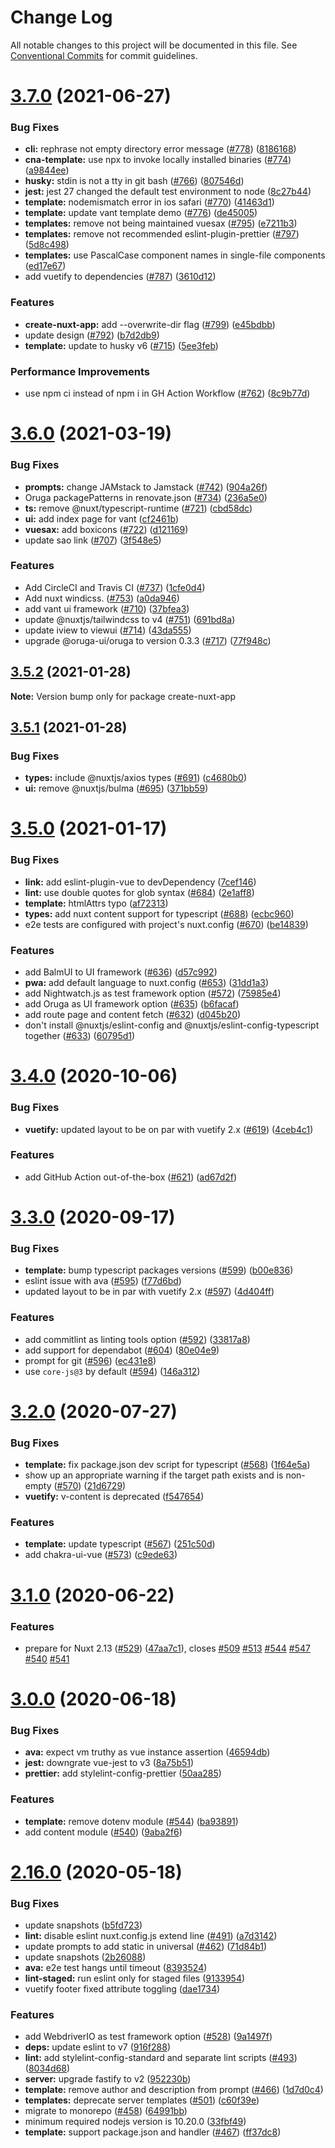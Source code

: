# Change Log

All notable changes to this project will be documented in this file.
See [Conventional Commits](https://conventionalcommits.org) for commit guidelines.

# [3.7.0](https://github.com/nuxt/create-nuxt-app/compare/v3.6.0...v3.7.0) (2021-06-27)


### Bug Fixes

* **cli:** rephrase not empty directory error message ([#778](https://github.com/nuxt/create-nuxt-app/issues/778)) ([8186168](https://github.com/nuxt/create-nuxt-app/commit/81861685b08cdb3887fcf30f3708b387b0e1f017))
* **cna-template:** use npx to invoke locally installed binaries ([#774](https://github.com/nuxt/create-nuxt-app/issues/774)) ([a9844ee](https://github.com/nuxt/create-nuxt-app/commit/a9844eec09262138f364e03aa4165bf580f6fc8a))
* **husky:** stdin is not a tty in git bash ([#766](https://github.com/nuxt/create-nuxt-app/issues/766)) ([807546d](https://github.com/nuxt/create-nuxt-app/commit/807546d65f107378c15503c5f1585b9131a7e469))
* **jest:** jest 27 changed the default test environment to node ([8c27b44](https://github.com/nuxt/create-nuxt-app/commit/8c27b44ade0b3750cacc3a31f2c8934f6d80f515))
* **template:** nodemismatch error in ios safari ([#770](https://github.com/nuxt/create-nuxt-app/issues/770)) ([41463d1](https://github.com/nuxt/create-nuxt-app/commit/41463d16912e0026ac533cb0b8441cb7a9e5c8b8))
* **template:** update vant template demo ([#776](https://github.com/nuxt/create-nuxt-app/issues/776)) ([de45005](https://github.com/nuxt/create-nuxt-app/commit/de45005e276ce2882b4294dbb3cb40504228cb45))
* **templates:** remove not being maintained vuesax ([#795](https://github.com/nuxt/create-nuxt-app/issues/795)) ([e7211b3](https://github.com/nuxt/create-nuxt-app/commit/e7211b3c1d2a683c2376cfa8f2437555ccf526c7))
* **templates:** remove not recommended eslint-plugin-prettier ([#797](https://github.com/nuxt/create-nuxt-app/issues/797)) ([5d8c498](https://github.com/nuxt/create-nuxt-app/commit/5d8c49878c98cc2842b65fa8edaa201d9d3bc0aa))
* **templates:** use PascalCase component names in single-file components ([ed17e67](https://github.com/nuxt/create-nuxt-app/commit/ed17e67e1499a69f9c6eb364c0df6b64cd5a2a19))
* add vuetify to dependencies ([#787](https://github.com/nuxt/create-nuxt-app/issues/787)) ([3610d12](https://github.com/nuxt/create-nuxt-app/commit/3610d123fb9f2725bf7fd9c15137568159240c6d))


### Features

* **create-nuxt-app:** add --overwrite-dir flag ([#799](https://github.com/nuxt/create-nuxt-app/issues/799)) ([e45bdbb](https://github.com/nuxt/create-nuxt-app/commit/e45bdbb433fbb8d242630f8062dc5d76c65f8f2f))
* update design ([#792](https://github.com/nuxt/create-nuxt-app/issues/792)) ([b7d2db9](https://github.com/nuxt/create-nuxt-app/commit/b7d2db9f10ff2bb1fedbe65800f1ac43cb84fad1))
* **template:** update to husky v6 ([#715](https://github.com/nuxt/create-nuxt-app/issues/715)) ([5ee3feb](https://github.com/nuxt/create-nuxt-app/commit/5ee3feb3dd9ae776f335d835c93ad9f609344a8b))


### Performance Improvements

* use npm ci instead of npm i in GH Action Workflow ([#762](https://github.com/nuxt/create-nuxt-app/issues/762)) ([8c9b77d](https://github.com/nuxt/create-nuxt-app/commit/8c9b77deb7ef64f5a4b7a484c4a9e3ef4d0a3208))





# [3.6.0](https://github.com/nuxt/create-nuxt-app/compare/v3.5.2...v3.6.0) (2021-03-19)


### Bug Fixes

* **prompts:** change JAMstack to Jamstack ([#742](https://github.com/nuxt/create-nuxt-app/issues/742)) ([904a26f](https://github.com/nuxt/create-nuxt-app/commit/904a26fad2a584fc722cda62ecc04dafe3a4ead4))
* Oruga packagePatterns in renovate.json ([#734](https://github.com/nuxt/create-nuxt-app/issues/734)) ([236a5e0](https://github.com/nuxt/create-nuxt-app/commit/236a5e037e9a34e3c9c3842672509f65b31dda23))
* **ts:** remove @nuxt/typescript-runtime ([#721](https://github.com/nuxt/create-nuxt-app/issues/721)) ([cbd58dc](https://github.com/nuxt/create-nuxt-app/commit/cbd58dc3242c90668f771d9d68bc5e48606a4274))
* **ui:** add index page for vant ([cf2461b](https://github.com/nuxt/create-nuxt-app/commit/cf2461b5159c5cf4accfd90d01ffa2d89b5830fc))
* **vuesax:** add boxicons ([#722](https://github.com/nuxt/create-nuxt-app/issues/722)) ([d121169](https://github.com/nuxt/create-nuxt-app/commit/d12116967a7bed3d96d4543bdd56561c4126e72c))
* update sao link ([#707](https://github.com/nuxt/create-nuxt-app/issues/707)) ([3f548e5](https://github.com/nuxt/create-nuxt-app/commit/3f548e5de4a6fec4be2b987795b1a5bf29da4b4e))


### Features

* Add CircleCI and Travis CI ([#737](https://github.com/nuxt/create-nuxt-app/issues/737)) ([1cfe0d4](https://github.com/nuxt/create-nuxt-app/commit/1cfe0d4b161593db986995bb2e677700ac83f457))
* Add nuxt windicss. ([#753](https://github.com/nuxt/create-nuxt-app/issues/753)) ([a0da946](https://github.com/nuxt/create-nuxt-app/commit/a0da9468f0f95b4577e1dbbc7bb303396d99c1b8))
* add vant ui framework ([#710](https://github.com/nuxt/create-nuxt-app/issues/710)) ([37bfea3](https://github.com/nuxt/create-nuxt-app/commit/37bfea3a7f16e2e92941053b8bff40e5ed414abf))
* update @nuxtjs/tailwindcss to v4 ([#751](https://github.com/nuxt/create-nuxt-app/issues/751)) ([691bd8a](https://github.com/nuxt/create-nuxt-app/commit/691bd8a1d2cbcc3807c7b2acb19f7369216bd579))
* update iview to viewui ([#714](https://github.com/nuxt/create-nuxt-app/issues/714)) ([43da555](https://github.com/nuxt/create-nuxt-app/commit/43da55582dc87bb1a1f80747b70181bc6f5fb174))
* upgrade @oruga-ui/oruga to version 0.3.3 ([#717](https://github.com/nuxt/create-nuxt-app/issues/717)) ([77f948c](https://github.com/nuxt/create-nuxt-app/commit/77f948cca6e3eab3c16e7ed8ed8b1539a726fb27))





## [3.5.2](https://github.com/nuxt/create-nuxt-app/compare/v3.5.1...v3.5.2) (2021-01-28)

**Note:** Version bump only for package create-nuxt-app





## [3.5.1](https://github.com/nuxt/create-nuxt-app/compare/v3.5.0...v3.5.1) (2021-01-28)


### Bug Fixes

* **types:** include @nuxtjs/axios types ([#691](https://github.com/nuxt/create-nuxt-app/issues/691)) ([c4680b0](https://github.com/nuxt/create-nuxt-app/commit/c4680b0018edefdd5de0a771858faa83c7d43b37))
* **ui:** remove @nuxtjs/bulma ([#695](https://github.com/nuxt/create-nuxt-app/issues/695)) ([371bb59](https://github.com/nuxt/create-nuxt-app/commit/371bb5999acaf68bf29acc994ded130bd6c0c9ce))





# [3.5.0](https://github.com/nuxt/create-nuxt-app/compare/v3.4.0...v3.5.0) (2021-01-17)


### Bug Fixes

* **link:** add eslint-plugin-vue to devDependency ([7cef146](https://github.com/nuxt/create-nuxt-app/commit/7cef1461933464294857ebad31ea0574d2f23e29))
* **lint:** use double quotes for glob syntax ([#684](https://github.com/nuxt/create-nuxt-app/issues/684)) ([2e1aff8](https://github.com/nuxt/create-nuxt-app/commit/2e1aff819eac10e7a18588917b06ec5bc611e968))
* **template:** htmlAttrs typo ([af72313](https://github.com/nuxt/create-nuxt-app/commit/af723137760844299545209973cc237191aba2a8))
* **types:** add nuxt content support for typescript ([#688](https://github.com/nuxt/create-nuxt-app/issues/688)) ([ecbc960](https://github.com/nuxt/create-nuxt-app/commit/ecbc9607126bc11e82850a959ac463a61694bda4))
* e2e tests are configured with project's nuxt.config ([#670](https://github.com/nuxt/create-nuxt-app/issues/670)) ([be14839](https://github.com/nuxt/create-nuxt-app/commit/be14839914ccb3b15b5f9ad7a68d8784fd9d8327))


### Features

* add BalmUI to UI framework ([#636](https://github.com/nuxt/create-nuxt-app/issues/636)) ([d57c992](https://github.com/nuxt/create-nuxt-app/commit/d57c992b966f2ff0c70cfbfb2eac95c5a4ed65d9))
* **pwa:** add default language to nuxt.config ([#653](https://github.com/nuxt/create-nuxt-app/issues/653)) ([31dd1a3](https://github.com/nuxt/create-nuxt-app/commit/31dd1a39bb134738a04de93961e6dea16807ef8f))
* add Nightwatch.js as test framework option ([#572](https://github.com/nuxt/create-nuxt-app/issues/572)) ([75985e4](https://github.com/nuxt/create-nuxt-app/commit/75985e47a841fe8898f6f17b265fe6566984db8e))
* add Oruga as UI framework option ([#635](https://github.com/nuxt/create-nuxt-app/issues/635)) ([b6facaf](https://github.com/nuxt/create-nuxt-app/commit/b6facaf6383c30699879f7b5e4e2433bf22adfa7))
* add route page and content fetch ([#632](https://github.com/nuxt/create-nuxt-app/issues/632)) ([d045b20](https://github.com/nuxt/create-nuxt-app/commit/d045b200e69983b56a5ebc679fd35f7c00ea07da))
* don't install @nuxtjs/eslint-config and @nuxtjs/eslint-config-typescript together ([#633](https://github.com/nuxt/create-nuxt-app/issues/633)) ([60795d1](https://github.com/nuxt/create-nuxt-app/commit/60795d152992b68cd833530068b4549e132ecc19))





# [3.4.0](https://github.com/nuxt/create-nuxt-app/compare/v3.3.0...v3.4.0) (2020-10-06)


### Bug Fixes

* **vuetify:** updated layout to be on par with vuetify 2.x ([#619](https://github.com/nuxt/create-nuxt-app/issues/619)) ([4ceb4c1](https://github.com/nuxt/create-nuxt-app/commit/4ceb4c176d9a829d67485e1a099001f7b743ea60))


### Features

* add GitHub Action out-of-the-box ([#621](https://github.com/nuxt/create-nuxt-app/issues/621)) ([ad67d2f](https://github.com/nuxt/create-nuxt-app/commit/ad67d2f4dbd01a08be7d01056e626d26c03e0951))





# [3.3.0](https://github.com/nuxt/create-nuxt-app/compare/v3.2.0...v3.3.0) (2020-09-17)


### Bug Fixes

* **template:** bump typescript packages versions ([#599](https://github.com/nuxt/create-nuxt-app/issues/599)) ([b00e836](https://github.com/nuxt/create-nuxt-app/commit/b00e836b43cd8f0d7cb459be59c227efc3503cd3))
* eslint issue with ava ([#595](https://github.com/nuxt/create-nuxt-app/issues/595)) ([f77d6bd](https://github.com/nuxt/create-nuxt-app/commit/f77d6bd4d361644fc4d4006ecff87f5d7cc93a56))
* updated layout to be in par with vuetify 2.x ([#597](https://github.com/nuxt/create-nuxt-app/issues/597)) ([4d404ff](https://github.com/nuxt/create-nuxt-app/commit/4d404ff6bb1f9e0c0017a2e83b52ab8f68bf4051))


### Features

* add commitlint as linting tools option ([#592](https://github.com/nuxt/create-nuxt-app/issues/592)) ([33817a8](https://github.com/nuxt/create-nuxt-app/commit/33817a8bfcc4162e32030de4232defd1f99b0c33))
* add support for dependabot ([#604](https://github.com/nuxt/create-nuxt-app/issues/604)) ([80e04e9](https://github.com/nuxt/create-nuxt-app/commit/80e04e9644ea26b2b7243d3cdb5ee968bb57c511))
* prompt for git ([#596](https://github.com/nuxt/create-nuxt-app/issues/596)) ([ec431e8](https://github.com/nuxt/create-nuxt-app/commit/ec431e8291044c537e3bd0a321b5e516c2ec5a0c))
* use `core-js@3` by default ([#594](https://github.com/nuxt/create-nuxt-app/issues/594)) ([146a312](https://github.com/nuxt/create-nuxt-app/commit/146a3122a20dd235608a1f513ec3e83ecae1aa40))





# [3.2.0](https://github.com/nuxt/create-nuxt-app/compare/v3.1.0...v3.2.0) (2020-07-27)


### Bug Fixes

* **template:** fix package.json dev script for typescript ([#568](https://github.com/nuxt/create-nuxt-app/issues/568)) ([1f64e5a](https://github.com/nuxt/create-nuxt-app/commit/1f64e5afbb973422a34c7a64252cea9a3411664c))
* show up an appropriate warning if the target path exists and is non-empty ([#570](https://github.com/nuxt/create-nuxt-app/issues/570)) ([21d6729](https://github.com/nuxt/create-nuxt-app/commit/21d6729c64e608bf53d87868b372d2e0d1041587))
* **vuetify:** v-content is deprecated ([f547654](https://github.com/nuxt/create-nuxt-app/commit/f547654c4b478a2c59aa1ed49867da9251202a9a))


### Features

* **template:** update typescript ([#567](https://github.com/nuxt/create-nuxt-app/issues/567)) ([251c50d](https://github.com/nuxt/create-nuxt-app/commit/251c50d7589dd2568252ebedefebda9779eca33f))
* add chakra-ui-vue ([#573](https://github.com/nuxt/create-nuxt-app/issues/573)) ([c9ede63](https://github.com/nuxt/create-nuxt-app/commit/c9ede63abdad60462fd3280fbd211a857e8fe1e8))





# [3.1.0](https://github.com/nuxt/create-nuxt-app/compare/v3.0.0...v3.1.0) (2020-06-22)


### Features

* prepare for Nuxt 2.13 ([#529](https://github.com/nuxt/create-nuxt-app/issues/529)) ([47aa7c1](https://github.com/nuxt/create-nuxt-app/commit/47aa7c1eaf743118bb0b0d8fca78ed58bfe30b05)), closes [#509](https://github.com/nuxt/create-nuxt-app/issues/509) [#513](https://github.com/nuxt/create-nuxt-app/issues/513) [#544](https://github.com/nuxt/create-nuxt-app/issues/544) [#547](https://github.com/nuxt/create-nuxt-app/issues/547) [#540](https://github.com/nuxt/create-nuxt-app/issues/540) [#541](https://github.com/nuxt/create-nuxt-app/issues/541)





# [3.0.0](https://github.com/nuxt/create-nuxt-app/compare/v2.16.0...v3.0.0) (2020-06-18)


### Bug Fixes

* **ava:** expect vm truthy as vue instance assertion ([46594db](https://github.com/nuxt/create-nuxt-app/commit/46594dbb35eefe4684adb3eb1a3f6b647d7c9850))
* **jest:** downgrate vue-jest to v3 ([8a75b51](https://github.com/nuxt/create-nuxt-app/commit/8a75b51986ff7aa5dd4fb4135b5991b723594f89))
* **prettier:** add stylelint-config-prettier ([50aa285](https://github.com/nuxt/create-nuxt-app/commit/50aa2851f80fc177add7185d485758dceca29d7d))


### Features

* **template:** remove dotenv module ([#544](https://github.com/nuxt/create-nuxt-app/issues/544)) ([ba93891](https://github.com/nuxt/create-nuxt-app/commit/ba938913bab21a96f29678c91897a6294003f32d))
* add content module ([#540](https://github.com/nuxt/create-nuxt-app/issues/540)) ([9aba2f6](https://github.com/nuxt/create-nuxt-app/commit/9aba2f692e716e7e0e027cca447fa2c260df2a40))





# [2.16.0](https://github.com/nuxt/create-nuxt-app/compare/v2.15.0...v2.16.0) (2020-05-18)


### Bug Fixes

* update snapshots ([b5fd723](https://github.com/nuxt/create-nuxt-app/commit/b5fd723f40c27489838984aba45ed15b58a100c8))
* **lint:** disable eslint nuxt.config.js extend line ([#491](https://github.com/nuxt/create-nuxt-app/issues/491)) ([a7d3142](https://github.com/nuxt/create-nuxt-app/commit/a7d3142b8374338aa8e0a9aabe77fc030f4b1b93))
* update prompts to add static in universal ([#462](https://github.com/nuxt/create-nuxt-app/issues/462)) ([71d84b1](https://github.com/nuxt/create-nuxt-app/commit/71d84b16a57147f159ce0c858a0b7bfa757d7a4b))
* update snapshots ([2b26088](https://github.com/nuxt/create-nuxt-app/commit/2b26088546a4de0de4adae177ebf5749a2825cc7))
* **ava:** e2e test hangs until timeout ([8393524](https://github.com/nuxt/create-nuxt-app/commit/8393524cd99db4847c339fac5e594419cba7f6bb))
* **lint-staged:** run eslint only for staged files ([9133954](https://github.com/nuxt/create-nuxt-app/commit/91339542f6cb249e3ef3abe2445227a15d58480d))
* vuetify footer fixed attribute toggling ([dae1734](https://github.com/nuxt/create-nuxt-app/commit/dae17340f5a3b905aad655a622d6bab21aacbafe))


### Features

* add WebdriverIO as test framework option ([#528](https://github.com/nuxt/create-nuxt-app/issues/528)) ([9a1497f](https://github.com/nuxt/create-nuxt-app/commit/9a1497f04e446a3b91b3eed1fef6273ad717b2f0))
* **deps:** update eslint to v7 ([916f288](https://github.com/nuxt/create-nuxt-app/commit/916f2887052d97272ed25c5f339a21286520e95b))
* **lint:** add stylelint-config-standard and separate lint scripts ([#493](https://github.com/nuxt/create-nuxt-app/issues/493)) ([8034d68](https://github.com/nuxt/create-nuxt-app/commit/8034d68109231b62e134f1fa06eb1ae72f9fd8ed))
* **server:** upgrade fastify to v2 ([952230b](https://github.com/nuxt/create-nuxt-app/commit/952230b1227da7b05182667385eaabc4e3127281))
* **template:** remove author and description from prompt ([#466](https://github.com/nuxt/create-nuxt-app/issues/466)) ([1d7d0c4](https://github.com/nuxt/create-nuxt-app/commit/1d7d0c4cdfdf8d2a04fd7afb12937bb3fcf61472))
* **templates:** deprecate server templates ([#501](https://github.com/nuxt/create-nuxt-app/issues/501)) ([c60f39e](https://github.com/nuxt/create-nuxt-app/commit/c60f39e9fee49bcd4306217ec732b45d9d706c27))
* migrate to monorepo ([#458](https://github.com/nuxt/create-nuxt-app/issues/458)) ([64991bb](https://github.com/nuxt/create-nuxt-app/commit/64991bba05b208e5078c8101c5adac55f2100ff2))
* minimum required nodejs version is 10.20.0 ([33fbf49](https://github.com/nuxt/create-nuxt-app/commit/33fbf49aabd27fae7b4ee4e23e2e3a14357b137c))
* **template:** support package.json and handler ([#467](https://github.com/nuxt/create-nuxt-app/issues/467)) ([ff37dc8](https://github.com/nuxt/create-nuxt-app/commit/ff37dc85672f55b2441ef6612b5917ca0b32b4f5))
